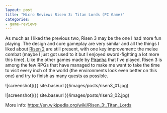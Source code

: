 ```yaml
---
layout: post
title: "Micro Review: Risen 3: Titan Lords (PC Game)"
categories:
- game-reviews
---
```


<p>As much as I liked the previous two, Risen 3 may be the one I had more fun playing. The design and core gameplay are very similar and all the things I liked about <a href="http://blog.binarynonsense.com/2016/10/03/micro-review-risen-2-pc/">Risen 2</a> are still present, with one key improvement: the melee combat (maybe I just got used to it but I enjoyed sword-fighting a lot more this time). Like the other games made by <a href="https://en.wikipedia.org/wiki/Piranha_Bytes">Piranha</a> that I've played, Risen 3 is among the few RPGs that have managed to make me want to take the time to visit every inch of the world (the environments look even better on this one) and try to finish as many quests as possible.</p>


![screenshot]({{ site.baseurl }}/images/posts/risen3_01.jpg)


![screenshot]({{ site.baseurl }}/images/posts/risen3_02.jpg)


<p>More info: <a href="https://en.wikipedia.org/wiki/Risen_3:_Titan_Lords">https://en.wikipedia.org/wiki/Risen_3:_Titan_Lords</a></p>
